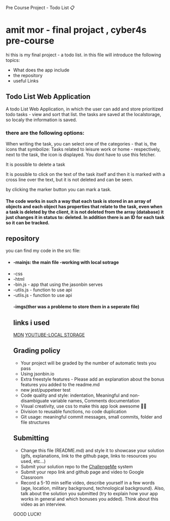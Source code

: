  Pre Course Project - Todo List 📋
<h1>amit mor - final projact , cyber4s pre-course</h1>
<p>hi this is my final project - a todo list. 
in this file will introduce the following topics: 
<ul>
<li>What does the app include</li>
<li>the repository</li>
<li> useful Links</li>
</ul>

<h2>Todo List Web Application</h2>
A todo List Web Application, in which the user can add and store prioritized todo tasks - view and sort that list. the tasks are saved at the localstorage, so localy the information is saved. <h3>there are the following options:</h3>
<p>When writing the task, you can select one of the categories - that is, the icons that symbolize: Tasks related to leisure work or home - respectively, next to the task, the icon is displayed. You dont have to use this fetcher.</p>

<p>It is possible to delete a task</p>
<p>It is possible to click on the text of the task itself and then it is marked with a cross line over the text, but it is not deleted and can be seen.</p>
<p>by clicking the marker button you can mark a task.<p>
<h4> The code works in such a way that each task is stored in an array of objects and each object has properties that relate to the task, even when a task is deleted by the client, it is not deleted from the array (database) it just changes it in status to: deleted. In addition there is an ID for each task so it can be tracked.<h4>
<h2>repository</h2>
<p>you can find my code in the src file:</p>
<ul>
<li><h4>-mainjs: the main file -working with local sotrage</h4></li>
<li>-css </li>
<li>-html</li>
<li>-bin.js - app that using the jasonbin serves</li>
<li>-utlis.js - function to use api</li>
<li>-utlis.js - function to use api</li>
<h4>-imgs(ther was a probleme to store them in a seperate file)</h4>


<h2>links i used</h2>

[MDN](https://developer.mozilla.org/en-US/docs/Web/API/Fetch_API)
[YOUTUBE-LOCAL STORAGE](https://www.youtube.com/watch?v=k8yJCeuP6I8)




## Grading policy

- Your project will be graded by the number of automatic tests you pass
- Using jsonbin.io
- Extra freestyle features - Please add an explanation about the bonus features you added to the readme.md
- new jest/puppeteer test
- Code quality and style: indentation, Meaningful and non-disambiguate variable names, Comments documentation
- Visual creativity, use css to make this app look awesome 💅🏿
- Division to reusable functions, no code duplication
- Git usage: meaningful commit messages, small commits, folder and file structures

## Submitting

- Change this file (README.md) and style it to showcase your solution (gifs, explanations, link to the github page, links to resources you used, etc...)
- Submit your solution repo to the [ChallengeMe](http://challengeme.suvelocity.org/) system
- Submit your repo link and github page and video to Google Classroom
- Record a 5-10 min selfie video, describe yourself in a few words (age, location, military background, technological background). Also, talk about the solution you submitted (try to explain how your app works in general and which bonuses you added). Think about this video as an interview.

GOOD LUCK!
